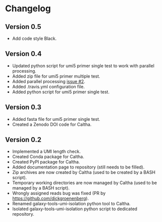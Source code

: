 # Changelog

## Version 0.5
+ Add code style Black.

## Version 0.4
+ Updated python script for umi5 primer single test to work with parallel processing.
+ Added zip file for umi5 primer multiple test.
+ Added parallel processing [issue #2](https://github.com/JasperBoom/caltha/issues/2).
+ Added .travis.yml configuration file.
+ Added python script for umi5 primer single test.

## Version 0.3
+ Added fasta file for umi5 primer single test.
+ Created a Zenodo DOI code for Caltha.

## Version 0.2
+ Implemented a UMI length check.
+ Created Conda package for Caltha.
+ Created PyPI package for Caltha.
+ Added documentation page to repository (still needs to be filled).
+ Zip archives are now created by Caltha (used to be created by a BASH script).
+ Temporary working directories are now managed by Caltha (used to be managed by a BASH script).
+ Wrongly assigned reads bug was fixed (PR by https://github.com/dickgroenenberg).
+ Renamed galaxy-tools-umi-isolation python tool to Caltha.
+ Isolated galaxy-tools-umi-isolation python script to dedicated repository.
